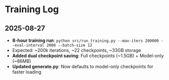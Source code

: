 # Training Log

## 2025-08-27
- **8-hour training run**: `python src/run_training.py --max-iters 200000 --eval-interval 2000 --batch-size 12`
- Expected: ~200k iterations, ~22 checkpoints, ~33GB storage
- **Added dual checkpoint saving**: Full checkpoints (~1.5GB) + Model-only (~86MB)
- **Updated generate.py**: Now defaults to model-only checkpoints for faster loading
